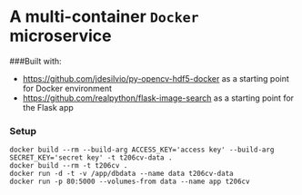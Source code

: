# A multi-container `Docker` microservice

###Built with:
* https://github.com/jdesilvio/py-opencv-hdf5-docker as a starting point for Docker environment
* https://github.com/realpython/flask-image-search as a starting point for the Flask app

### Setup
    docker build --rm --build-arg ACCESS_KEY='access key' --build-arg SECRET_KEY='secret key' -t t206cv-data .
    docker build --rm -t t206cv .
    docker run -d -t -v /app/dbdata --name data t206cv-data
    docker run -p 80:5000 --volumes-from data --name app t206cv
